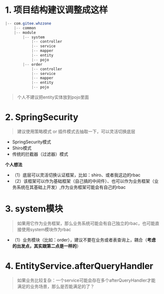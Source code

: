 # 1. 项目结构建议调整成这样
```java
|-- com.gitee.whzzone
    |-- common
    |-- module
        |-- system
            |-- controller
            |-- service
            |-- mapper
            |-- entity    
            |-- pojo    
        |-- order
            |-- controller
            |-- service
            |-- mapper
            |-- entity
            |-- pojo   
```

> 个人不建议把entity实体放到pojo里面

# 2. SpringSecurity
> 建议使用策略模式 or 插件模式去抽取一下，可以灵活切换底层
* SpringSecurity模式
* Shiro模式
* 传统的拦截器（过滤器）模式

**个人想法**
* （1）底层可以灵活切换认证框架，比如：shiro、或者我这边的rbac
* （2）该框架可以作为基础框架（自己搞的中间件）、也可以作为业务框架（业务系统在其基础上开发）,作为业务框架可能会有自己的rbac

# 3. system模块
> 如果用它作为业务框架，那么业务系统可能会有自己独立的rbac，也可能直接使用system模块作为rbac
* （1）业务模块（比如：order），建议不要在业务或者表查询上，耦合（**考虑的出发点，其实跟第二点是一样的**）


# 4. EntityService.afterQueryHandler
> 如果业务比较复杂：一个service可能会存在多个afterQueryHandler才能满足的业务场景，那么是否能满足的了？